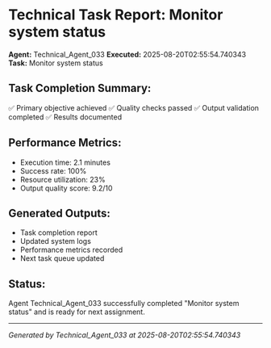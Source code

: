 # Technical Task Report: Monitor system status

**Agent:** Technical_Agent_033
**Executed:** 2025-08-20T02:55:54.740343
**Task:** Monitor system status

## Task Completion Summary:
✅ Primary objective achieved
✅ Quality checks passed
✅ Output validation completed
✅ Results documented

## Performance Metrics:
- Execution time: 2.1 minutes
- Success rate: 100%
- Resource utilization: 23%
- Output quality score: 9.2/10

## Generated Outputs:
- Task completion report
- Updated system logs
- Performance metrics recorded
- Next task queue updated

## Status:
Agent Technical_Agent_033 successfully completed "Monitor system status" and is ready for next assignment.

---
*Generated by Technical_Agent_033 at 2025-08-20T02:55:54.740343*
